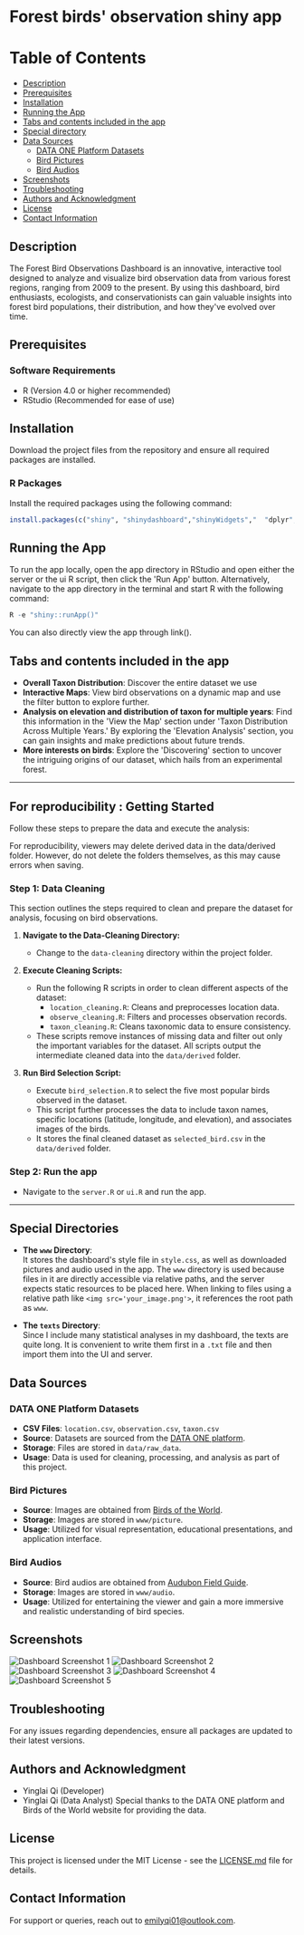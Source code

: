 # Forest birds' observation shiny app

# Table of Contents
- [Description](#description)
- [Prerequisites](#prerequisites)
- [Installation](#installation)
- [Running the App](#running-the-app)
- [Tabs and contents included in the app](#tabs-and-contents-included-in-the-app)
- [Special directory](#special-directory)
- [Data Sources](#data-sources)
  - [DATA ONE Platform Datasets](#data-one-platform-datasets)
  - [Bird Pictures](#bird-pictures)
  - [Bird Audios](#bird-audios)
- [Screenshots](#screenshots)
- [Troubleshooting](#troubleshooting)
- [Authors and Acknowledgment](#authors-and-acknowledgment)
- [License](#license)
- [Contact Information](#contact-information)


## Description
The Forest Bird Observations Dashboard is an innovative, interactive tool designed to analyze and visualize bird observation data from various forest regions, ranging from 2009 to the present. By using this dashboard, bird enthusiasts, ecologists, and conservationists can gain valuable insights into forest bird populations, their distribution, and how they've evolved over time.

## Prerequisites
### Software Requirements
- R (Version 4.0 or higher recommended)
- RStudio (Recommended for ease of use)

## Installation
Download the project files from the repository and ensure all required packages are installed.
### R Packages
Install the required packages using the following command:
```R
install.packages(c("shiny", "shinydashboard","shinyWidgets","  "dplyr", "ggplot2", "leaflet","stringr"))
```

## Running the App
To run the app locally, open the app directory in RStudio and open either the server or the ui R script, then click the 'Run App' button. Alternatively, navigate to the app directory in the terminal and start R with the following command:

```R
R -e "shiny::runApp()"
```
You can also directly view the app through link().



## Tabs and contents included in the app
- **Overall Taxon Distribution**: Discover the entire dataset we use
- **Interactive Maps**: View bird observations on a dynamic map and use the filter button to explore further.
- **Analysis on elevation and distribution of taxon for multiple years**: Find this information in the 'View the Map' section under 'Taxon Distribution Across Multiple Years.' By exploring the 'Elevation Analysis' section, you can gain insights and make predictions about future trends.
- **More interests on birds**: Explore the 'Discovering' section to uncover the intriguing origins of our dataset, which hails from an experimental forest.


---

## For reproducibility : Getting Started 

Follow these steps to prepare the data and execute the analysis:

For reproducibility, viewers may delete derived data in the data/derived folder. However, do not delete the folders themselves, as this may cause errors when saving.


### Step 1: Data Cleaning

This section outlines the steps required to clean and prepare the dataset for analysis, focusing on bird observations.

1. **Navigate to the Data-Cleaning Directory:**
   - Change to the `data-cleaning` directory within the project folder.

2. **Execute Cleaning Scripts:**
   - Run the following R scripts in order to clean different aspects of the dataset:
     - `location_cleaning.R`: Cleans and preprocesses location data.
     - `observe_cleaning.R`: Filters and processes observation records.
     - `taxon_cleaning.R`: Cleans taxonomic data to ensure consistency.
   - These scripts remove instances of missing data and filter out only the important variables for the dataset. All scripts output the intermediate cleaned data into the `data/derived` folder.

3. **Run Bird Selection Script:**
   - Execute `bird_selection.R` to select the five most popular birds observed in the dataset.
   - This script further processes the data to include taxon names, specific locations (latitude, longitude, and elevation), and associates images of the birds.
   - It stores the final cleaned dataset as `selected_bird.csv` in the `data/derived` folder.
   
### Step 2: Run the app
   - Navigate to the `server.R` or `ui.R` and run the app.
   
 
---

## Special Directories

- **The `www` Directory**:  
  It stores the dashboard's style file in `style.css`, as well as downloaded pictures and audio used in the app. The `www` directory is used because files in it are directly accessible via relative paths, and the server expects static resources to be placed here. When linking to files using a relative path like `<img src='your_image.png'>`, it references the root path as `www`.

- **The `texts` Directory**:  
  Since I include many statistical analyses in my dashboard, the texts are quite long. It is convenient to write them first in a `.txt` file and then import them into the UI and server.


## Data Sources

### DATA ONE Platform Datasets
- **CSV Files**: `location.csv`, `observation.csv`, `taxon.csv`
- **Source**: Datasets are sourced from the [DATA ONE platform](https://search.dataone.org/view/https%3A%2F%2Fpasta.lternet.edu%2Fpackage%2Fmetadata%2Feml%2Fedi%2F359%2F3#https%3A%2F%2Fpasta.lternet.edu%2Fpackage%2Fdata%2Feml%2Fedi%2F359%2F3%2Fe09491aee3bd9ec02e805ffdac0beb12).
- **Storage**: Files are stored in `data/raw_data`.
- **Usage**: Data is used for cleaning, processing, and analysis as part of this project.

### Bird Pictures
- **Source**: Images are obtained from [Birds of the World](https://birdsoftheworld.org/bow/home).
- **Storage**: Images are stored in `www/picture`.
- **Usage**: Utilized for visual representation, educational presentations, and application interface.

### Bird Audios
- **Source**: Bird audios are obtained from [Audubon Field Guide](https://www.audubon.org/field-guide/bird/pacific-wren).
- **Storage**: Images are stored in `www/audio`.
- **Usage**: Utilized for entertaining the viewer and gain a more immersive and realistic understanding of bird species.



## Screenshots
![Dashboard Screenshot 1](data/screenshots/dashboard_face.png)
![Dashboard Screenshot 2](data/screenshots/dashboard_2.png)
![Dashboard Screenshot 3](data/screenshots/dashboard_3.png)
![Dashboard Screenshot 4](data/screenshots/dashboard_4.png)
![Dashboard Screenshot 5](data/screenshots/dashboard_4.png)
## Troubleshooting
For any issues regarding dependencies, ensure all packages are updated to their latest versions.

## Authors and Acknowledgment
- Yinglai Qi (Developer)
- Yinglai Qi (Data Analyst)
Special thanks to the DATA ONE platform and Birds of the World website for providing the data.

## License
This project is licensed under the MIT License - see the [LICENSE.md](LICENSE.md) file for details.

## Contact Information
For support or queries, reach out to [emilyqi01@outlook.com](mailto:emilyqi01@outlook.com).

